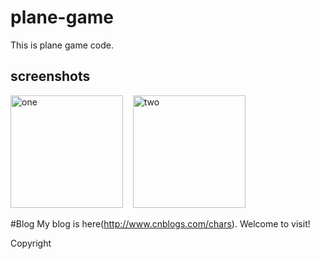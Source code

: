 # plane-game
This is plane game code.

screenshots
-----------------------
<img alt="one" src="https://raw.github.com/charsdavy/plane-game/master/screenshots/plane1.jpg" width="180">
&nbsp;&nbsp;
<img alt="two" src="https://raw.github.com/charsdavy/plane-game/master/screenshots/plane2.jpg" width="180">
&nbsp;&nbsp;

#Blog
My blog is here(http://www.cnblogs.com/chars). Welcome to visit!

Copyright
